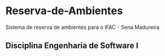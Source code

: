 # Reserva-de-Ambientes
Sistema de reserva de ambientes para o IFAC - Sena Madureira

## Disciplina Engenharia de Software I
